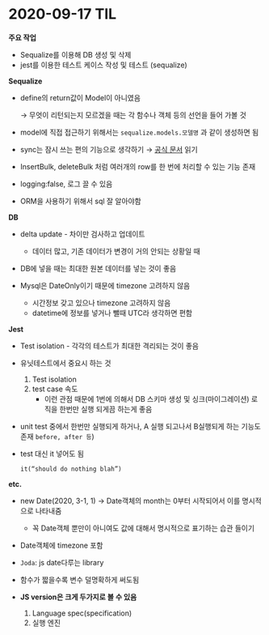 # 2020-09-17 TIL
**주요 작업**

- Sequalize를 이용해 DB 생성 및 삭제
- jest를 이용한 테스트 케이스 작성 및 테스트 (sequalize)

**Sequalize**

- define의 return값이 Model이 아니였음

    → 무엇이 리턴되는지 모르겠을 때는 각 함수나 객체 등의 선언을 들어 가볼 것 

- model에 직접 접근하기 위해서는 `sequalize.models.모델명` 과 같이 생성하면 됨

- sync는 잠시 쓰는 편의 기능으로 생각하기 → [공식 문서](https://sequelize.org/master/manual/migrations.html) 읽기

- InsertBulk, deleteBulk 처럼 여러개의 row를 한 번에 처리할 수 있는 기능 존재

- logging:false, 로그 끌 수 있음

- ORM을 사용하기 위해서 sql 잘 알아야함


**DB**

- delta update - 차이만 검사하고 업데이트

    - 데이터 많고, 기존 데이터가 변경이 거의 안되는 상황일 때

- DB에 넣을 때는 최대한 원본 데이터를 넣는 것이 좋음

- Mysql은 DateOnly이기 때문에 timezone 고려하지 않음

    - 시간정보 갖고 있으나 timezone 고려하지 않음
    - datetime에 정보를 넣거나 뺄때 UTC라 생각하면 편함

**Jest** 

- Test isolation - 각각의 테스트가 최대한 격리되는 것이 좋음
- 유닛테스트에서 중요시 하는 것
    1. Test isolation
    2. test case 속도 
        - 이런 관점 때문에 1번에 의해서 DB 스키마 생성 및 싱크(마이그레이션) 로직을 한번만 실행 되게끔 하는게 좋음

- unit test 중에서 한번만 실행되게 하거나, A 실행 되고나서 B실행되게 하는 기능도 존재 `before, after 등`)
- test 대신 it 넣어도 됨 
    ```
    it(“should do nothing blah”)
    ```

**etc.**

- new Date(2020, 3-1, 1) → Date객체의 month는 0부터 시작되어서 이를 명시적으로 나타내줌
    - 꼭 Date객체 뿐만이 아니여도 값에 대해서 명시적으로 표기하는 습관 들이기

- Date객체에 timezone 포함

- `Joda`: js date다루는 library

- 함수가 짧을수록 변수 덜명확하게 써도됨

- **JS version은 크게 두가지로 볼 수 있음**

    1) Language spec(specification)
    2) 실행 엔진